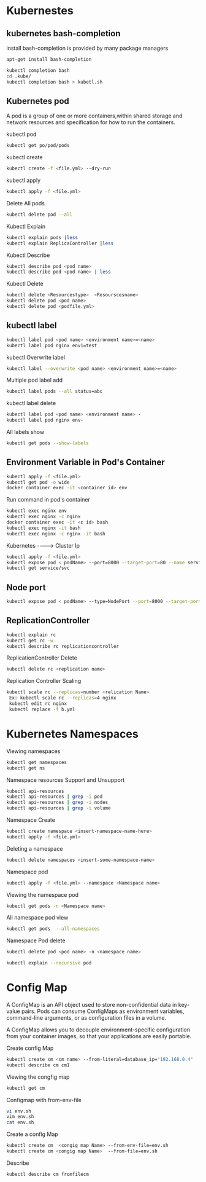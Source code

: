 # Kubernestes

## kubernetes bash-completion
install 
bash-completion is provided by many package managers
```sh
apt-get install bash-completion
```
```sh
kubectl completion bash
cd .kube/
kubectl completion bash > kubetl.sh
```
## Kubernetes pod
A pod is a group of one or more containers,within shared storage and network resources and specification for how to run the containers.

kubectl pod
```sh
kubectl get po/pod/pods
```
kubectl create
```sh
kubectl create -f <file.yml> --dry-run
```
kubectl apply
```sh
kubectl apply -f <file.yml>
```
Delete All pods
```sh
kubectl delete pod --all
```
Kubectl Explain
```sh
kubectl explain pods |less
kubectl explain ReplicaController |less
```
Kubectl Describe
```sh
kubectl describe pod <pod name>
kubectl describe pod <pod name> | less
```
Kubectl Delete
```sh
kubectl delete <Resourcestype>  <Resourscesname>
kubectl delete pod <pod name>
kubectl delete pod <podfile.yml>
```
## kubectl label
```sh
kubectl label pod <pod name> <environment name>=<name>
kubectl label pod nginx env1=test
```
kubectl Overwrite label
```sh
kubectl label --overwrite <pod name> <environment name>=<name>
```
Multiple pod label add
```sh
kubectl label pods --all status=abc
```
kubectl label delete
```sh
kubectl label pod <pod name> <environment name> -
kubectl label pod nginx env-
```
All labels show 
```sh
kubectl get pods --show-labels
```
## Environment Variable in Pod's Container
```sh 
kubectl apply -f <file.yml>
kubectl get pod -o wide
docker container exec -it <container id> env
```
Run command in pod's container 
```sh
kubectl exec nginx env
kubectl exec nginx -c nginx
docker container exec -it <c id> bash
kubectl exec nginx -it bash
kubectl exec nginx -c nginx -it bash 
```
 Kubernetes ----> Cluster Ip
```sh
kubectl apply -f <file.yml>
kubectl expose pod < podName> --port=8000 --target-port=80 --name service1
kubectl get service/svc
```
## Node port
```sh
kubectl expose pod < podName> --type=NodePort --port=8000 --target-port=80 --name service1
```
## ReplicationController
```sh
kubectl explain rc 
kubectl get rc -w
kubectl describe rc replicationcontroller
```

ReplicationController Delete
```sh
kubectl delete rc <replication name>
```
Replication Controller Scaling
```sh
kubectl scale rc --replicas=number <relication Name>
 Ex: kubectl scale rc --replicas=4 nginx
 kubectl edit rc nginx
 kubectl replace -f b.yml
```
# Kubernetes Namespaces
Viewing namespaces
```sh 
kubectl get namespaces
kubectl get ns
```
Namespace resources Support and Unsupport
```sh
kubectl api-resources
kubectl api-resources | grep -i pod
kubectl api-resources | grep -i nodes
kubectl api-resources | grep -i volume
```
Namespace Create 
```sh
kubectl create namespace <insert-namespace-name-here>
kubectl apply -f <file.yml>
```
Deleting a namespace
```sh
kubectl delete namespaces <insert-some-namespace-name>
```
Namespace pod
```sh
kubectl apply -f <file.yml> --namespace <Namespace name>
```
Viewing the namespace pod
```sh
kubectl get pods -n <Namespace name>
```
All namespace pod view
```sh
kubectl get pods  --all-namespaces
```
Namespace Pod delete
```sh
kubectl delete pod <pod name> -n <namespace name>
```
```sh
kubectl explain --recursive pod
```
# Config Map
A ConfigMap is an API object used to store non-confidential data in key-value pairs. Pods can consume ConfigMaps as environment variables, command-line arguments, or as configuration files in a volume.

A ConfigMap allows you to decouple environment-specific configuration from your container images, so that your applications are easily portable.

Create config Map
```sh
kubectl create cm <cm name> --from-literal=database_ip="192.168.0.4"
kubectl describe cm cm1
```
Viewing  the congfig map
```sh
kubectl get cm
```
Configmap with from-env-file
```sh
vi env.sh
vim env.sh
cat env.sh
````
Create a config Map
```sh
kubectl create cm  <congig map Name> --from-env-file=env.sh
kubectl create cm <congig map Name>  --from-file=env.sh
```
Describe
```sh
kubectl describe cm fromfilecm
```
